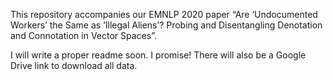 This repository accompanies our EMNLP 2020 paper “Are ‘Undocumented Workers’ the Same as ‘Illegal Aliens’? Probing and Disentangling Denotation and Connotation in Vector Spaces”.

I will write a proper readme soon. I promise! There will also be a Google Drive link to download all data.
